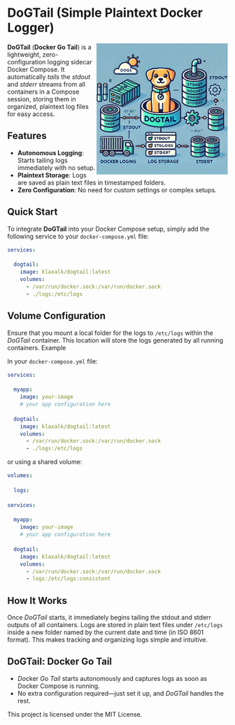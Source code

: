 # DoGTail (Simple Plaintext Docker Logger)

<img src="./.fig/logo.webp" align="right" height="300" width="300" >

**DoGTail** (**Docker Go Tail**) is a lightweight, zero-configuration logging sidecar Docker Compose.
It automatically *tails* the *stdout* and *stderr* streams from all containers in a Compose session, storing them in organized, plaintext log files for easy access.

## Features

* **Autonomous Logging**: Starts tailing logs immediately with no setup.
* **Plaintext Storage**: Logs are saved as plain text files in timestamped folders.
* **Zero Configuration**: No need for custom settings or complex setups.

## Quick Start

To integrate **DoGTail** into your Docker Compose setup, simply add the following service to your `docker-compose.yml` file:

```yaml
services:

  dogtail:
    image: klaxalk/dogtail:latest
    volumes:
      - /var/run/docker.sock:/var/run/docker.sock
      - ./logs:/etc/logs
```

## Volume Configuration

Ensure that you mount a local folder for the logs to `/etc/logs` within the *DoGTail* container.
This location will store the logs generated by all running containers.
Example

In your `docker-compose.yml` file:

```yaml
services:

  myapp:
    image: your-image
    # your app configuration here

  dogtail:
    image: klaxalk/dogtail:latest
    volumes:
      - /var/run/docker.sock:/var/run/docker.sock
      - ./logs:/etc/logs
```

or using a shared volume:

```yaml
volumes:

  logs:

services:

  myapp:
    image: your-image
    # your app configuration here

  dogtail:
    image: klaxalk/dogtail:latest
    volumes:
      - /var/run/docker.sock:/var/run/docker.sock
      - logs:/etc/logs:consistent
```

## How It Works

Once *DoGTail* starts, it immediately begins tailing the stdout and stderr outputs of all containers.
Logs are stored in plain text files under `/etc/logs` inside a new folder named by the current date and time (in ISO 8601 format).
This makes tracking and organizing logs simple and intuitive.

## DoGTail: Docker Go Tail

* *Do*cker *G*o *Tail* starts autonomously and captures logs as soon as Docker Compose is running.
* No extra configuration required—just set it up, and *DoGTail* handles the rest.

This project is licensed under the MIT License.
